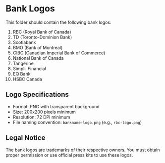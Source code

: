 # Bank Logos

This folder should contain the following bank logos:

1. RBC (Royal Bank of Canada)
2. TD (Toronto-Dominion Bank)
3. Scotiabank
4. BMO (Bank of Montreal)
5. CIBC (Canadian Imperial Bank of Commerce)
6. National Bank of Canada
7. Tangerine
8. Simplii Financial
9. EQ Bank
10. HSBC Canada

## Logo Specifications
- Format: PNG with transparent background
- Size: 200x200 pixels minimum
- Resolution: 72 DPI minimum
- File naming convention: `bankname-logo.png` (e.g., `rbc-logo.png`)

## Legal Notice
The bank logos are trademarks of their respective owners. You must obtain proper permission or use official press kits to use these logos. 